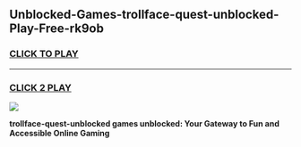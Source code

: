 
## Unblocked-Games-trollface-quest-unblocked-Play-Free-rk9ob
<h3>
<a href="https://premium76.site?title=trollface-quest-unblocked&ref=18A">CLICK TO PLAY</a></h3>
<hr>

<h3>
<a href="https://premium76.site?title=trollface-quest-unblocked&ref=18A">CLICK 2 PLAY</a>
  
</h3>

<a href="https://premium76.site?title=trollface-quest-unblocked&ref=18A"><img src="https://clearcache.store/games.png"></a>


**trollface-quest-unblocked games unblocked: Your Gateway to Fun and Accessible Online Gaming**
